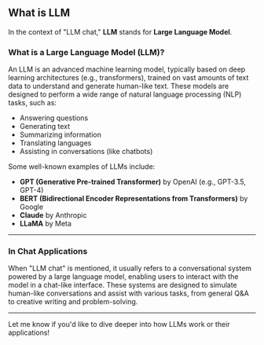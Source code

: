 ## What is LLM

In the context of "LLM chat," **LLM** stands for **Large Language Model**.

### **What is a Large Language Model (LLM)?**
An LLM is an advanced machine learning model, typically based on deep learning architectures (e.g., transformers), 
trained on vast amounts of text data to understand and generate human-like text. These models are designed to perform 
a wide range of natural language processing (NLP) tasks, such as:

- Answering questions
- Generating text
- Summarizing information
- Translating languages
- Assisting in conversations (like chatbots)

Some well-known examples of LLMs include:
- **GPT (Generative Pre-trained Transformer)** by OpenAI (e.g., GPT-3.5, GPT-4)
- **BERT (Bidirectional Encoder Representations from Transformers)** by Google
- **Claude** by Anthropic
- **LLaMA** by Meta

---

### **In Chat Applications**
When "LLM chat" is mentioned, it usually refers to a conversational system powered by a large language model, 
enabling users to interact with the model in a chat-like interface. These systems are designed to simulate human-like 
conversations and assist with various tasks, from general Q&A to creative writing and problem-solving.

---

Let me know if you'd like to dive deeper into how LLMs work or their applications!